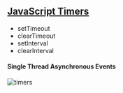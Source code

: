 ## [JavaScript Timers](https://html.spec.whatwg.org/multipage/timers-and-user-prompts.html#timers)

* setTimeout
* clearTimeout
* setInterval
* clearInterval

#### Single Thread Asynchronous Events
![timers](https://johnresig.com/files/Timers.png)

